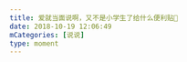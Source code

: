 ```yaml
---
title: 爱就当面说啊，又不是小学生了给什么便利贴🙂
date: 2018-10-19 12:06:49
mCategories: [说说]
type: moment
---
```


<div id="pics-20181019120649"></div>

<script src="/lib/moment/pics.js"></script>
<script>
var data = [
    {"link": "2018-10-19_000000.jpeg", "type": "shuoshuo"}
];
picsRender(data, "pics-20181019120649");
</script>
